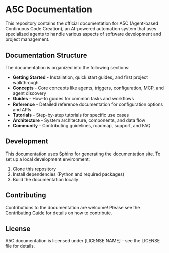 # A5C Documentation

This repository contains the official documentation for A5C (Agent-based Continuous Code Creation), an AI-powered automation system that uses specialized agents to handle various aspects of software development and project management.

## Documentation Structure

The documentation is organized into the following sections:

- **Getting Started** - Installation, quick start guides, and first project walkthrough
- **Concepts** - Core concepts like agents, triggers, configuration, MCP, and agent discovery
- **Guides** - How-to guides for common tasks and workflows
- **Reference** - Detailed reference documentation for configuration options and APIs
- **Tutorials** - Step-by-step tutorials for specific use cases
- **Architecture** - System architecture, components, and data flow
- **Community** - Contributing guidelines, roadmap, support, and FAQ

## Development

This documentation uses Sphinx for generating the documentation site. To set up a local development environment:

1. Clone this repository
2. Install dependencies (Python and required packages)
3. Build the documentation locally

## Contributing

Contributions to the documentation are welcome! Please see the [Contributing Guide](community/contributing.md) for details on how to contribute.

## License

A5C documentation is licensed under [LICENSE NAME] - see the LICENSE file for details.